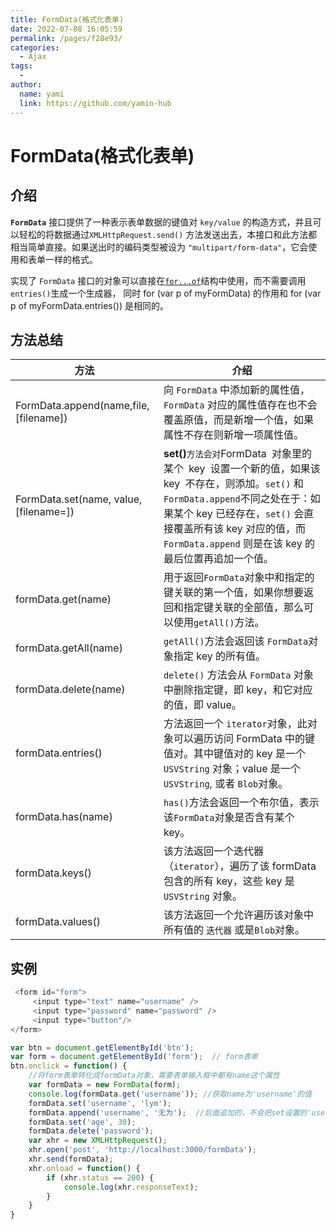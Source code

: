 ```yaml
---
title: FormData(格式化表单)
date: 2022-07-08 16:05:59
permalink: /pages/f28e93/
categories:
  - Ajax
tags:
  - 
author: 
  name: yami
  link: https://github.com/yamin-hub
---
```

# FormData(格式化表单)

## 介绍

**`FormData`** 接口提供了一种表示表单数据的键值对 `key/value` 的构造方式，并且可以轻松的将数据通过`XMLHttpRequest.send()` 方法发送出去，本接口和此方法都相当简单直接。如果送出时的编码类型被设为 `"multipart/form-data"`，它会使用和表单一样的格式。

实现了 `FormData` 接口的对象可以直接在[`for...of`](https://developer.mozilla.org/zh-CN/docs/Web/JavaScript/Reference/Statements/for...of)结构中使用，而不需要调用`entries()`生成一个生成器， 同时 for (var p of myFormData) 的作用和 for (var p of myFormData.entries()) 是相同的。

## 方法总结

| 方法                                   | 介绍                                                         |
| -------------------------------------- | ------------------------------------------------------------ |
| FormData.append(name,file,[filename])  | 向 `FormData` 中添加新的属性值，`FormData` 对应的属性值存在也不会覆盖原值，而是新增一个值，如果属性不存在则新增一项属性值。 |
| FormData.set(name, value, [filename=]) | **set()**` 方法会对 `FormData` `对象里的某个` `key` `设置一个新的值，如果该` `key` `不存在，则添加。`set()` 和 `FormData.append`不同之处在于：如果某个 key 已经存在，`set()` 会直接覆盖所有该 key 对应的值，而 `FormData.append` 则是在该 key 的最后位置再追加一个值。 |
| formData.get(name)                     | 用于返回`FormData`对象中和指定的键关联的第一个值，如果你想要返回和指定键关联的全部值，那么可以使用`getAll()`方法。 |
| formData.getAll(name)                  | `getAll()`方法会返回该 `FormData`对象指定 key 的所有值。     |
| formData.delete(name)                  | `delete()` 方法会从 `FormData` 对象中删除指定键，即 key，和它对应的值，即 value。 |
| formData.entries()                     | 方法返回一个 `iterator`对象，此对象可以遍历访问 FormData 中的键值对。其中键值对的 key 是一个 `USVString` 对象；value 是一个 `USVString`, 或者 `Blob`对象。 |
| formData.has(name)                     | `has()`方法会返回一个布尔值，表示该`FormData`对象是否含有某个 key。 |
| formData.keys()                        | 该方法返回一个迭代器（`iterator`），遍历了该 formData  包含的所有 key，这些 key 是 `USVString` 对象。 |
| formData.values()                      | 该方法返回一个允许遍历该对象中所有值的 `迭代器` 或是`Blob`对象。 |

##  实例

```js
 <form id="form">
     <input type="text" name="username" />
     <input type="password" name="password" />
     <input type="button"/>
</form>

var btn = document.getElementById('btn');
var form = document.getElementById('form');  // form表单
btn.onclick = function() {
    //将form表单转化成formData对象，需要表单输入框中都有name这个属性
    var formData = new FormData(form); 
    console.log(formData.get('username')); //获取name为'username'的值
    formData.set('username', 'lym');
    formData.append('username', '无为');  //后面追加的，不会把set设置的'username'覆盖删除
    formData.set('age', 30);
    formData.delete('password');
    var xhr = new XMLHttpRequest();
    xhr.open('post', 'http://localhost:3000/formData');
    xhr.send(formData);
    xhr.onload = function() {
        if (xhr.status == 200) {
            console.log(xhr.responseText);
        }
    }
}
```
